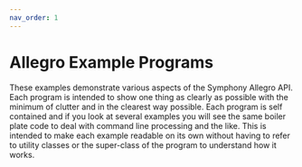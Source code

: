 ```yaml
---
nav_order: 1
---
```

# Allegro Example Programs
These examples demonstrate various aspects of the Symphony Allegro API. Each program is intended to show one
thing as clearly as possible with the minimum of clutter and in the clearest way possible. Each program 
is self contained and if you look at several examples you will see the same boiler plate code to deal with
command line processing and the like. This is intended to make each example readable on its own without
having to refer to utility classes or the super-class of the program to understand how it works.

